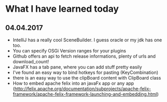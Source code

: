 # What I have learned today
## 04.04.2017

* IntelliJ has a really cool SceneBuilder. I guess oracle or my jdk has one too.
* You can specify OSGi Version ranges for your plugins
* Github offers an api to fetch release informations, plenty of urls and download_count!
* JavaFX has a tab pane, where you can add stuff pretty easily
* I've found an easy way to bind hotkeys for pasting (KeyCombination)
* there is an easy way to use the clipBoard content with ClipBoard class
* How to embed apache felix into an javaFx app or any app (http://felix.apache.org/documentation/subprojects/apache-felix-framework/apache-felix-framework-launching-and-embedding.html)